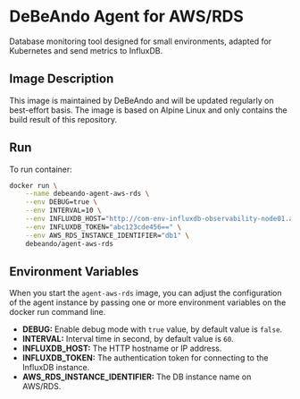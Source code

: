 # DeBeAndo Agent for AWS/RDS

Database monitoring tool designed for small environments, adapted for Kubernetes and send metrics to InfluxDB.

## Image Description

This image is maintained by DeBeAndo and will be updated regularly on best-effort basis. The image is based on Alpine Linux and only contains the build result of this repository.

## Run

To run container:

```bash
docker run \
	--name debeando-agent-aws-rds \
	--env DEBUG=true \
	--env INTERVAL=10 \
	--env INFLUXDB_HOST="http://com-env-influxdb-observability-node01.aws.com" \
	--env INFLUXDB_TOKEN="abc123cde456==" \
	--env AWS_RDS_INSTANCE_IDENTIFIER="db1" \
	debeando/agent-aws-rds
```

## Environment Variables

When you start the `agent-aws-rds` image, you can adjust the configuration of the agent instance by passing one or more environment variables on the docker run command line.

- **DEBUG:** Enable debug mode with `true` value, by default value is `false`.
- **INTERVAL:** Interval time in second, by default value is `60`.
- **INFLUXDB_HOST:** The HTTP hostname or IP address.
- **INFLUXDB_TOKEN:** The authentication token for connecting to the InfluxDB instance.
- **AWS_RDS_INSTANCE_IDENTIFIER:** The DB instance name on AWS/RDS.
